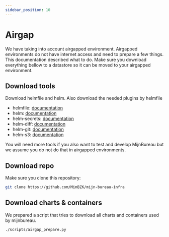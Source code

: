 ```yaml
---
sidebar_position: 10
---
```


# Airgap

We have taking into account airgapped environment. Airgapped environments do not have internet access and need to prepare a few things. This documentation described what to do. Make sure you download everything bellow to a datastore so it can be moved to your airgapped environment.

## Download tools

Download helmfile and helm. Also download the needed plugins by helmfile

- helmfile: [documentation](https://helmfile.readthedocs.io/en/latest/#installation)
- helm: [documentation](https://helm.sh/docs/intro/install/>)
- helm-secrets: [documentation](https://github.com/jkroepke/helm-secrets)
- helm-diff: [documentation](https://github.com/databus23/helm-diff)
- helm-git: [documentation](https://github.com/aslafy-z/helm-git)
- helm-s3: [documentation](https://github.com/hypnoglow/helm-s3)

You will need more tools if you also want to test and develop MijnBureau but we assume you do not do that in airgapped environments.

## Download repo

Make sure you clone this repository:

```bash
git clone https://github.com/MinBZK/mijn-bureau-infra
```

## Download charts & containers

We prepared a script that tries to download all charts and containers used by mijnbureau.

```bash
./scripts/airgap_prepare.py
```
